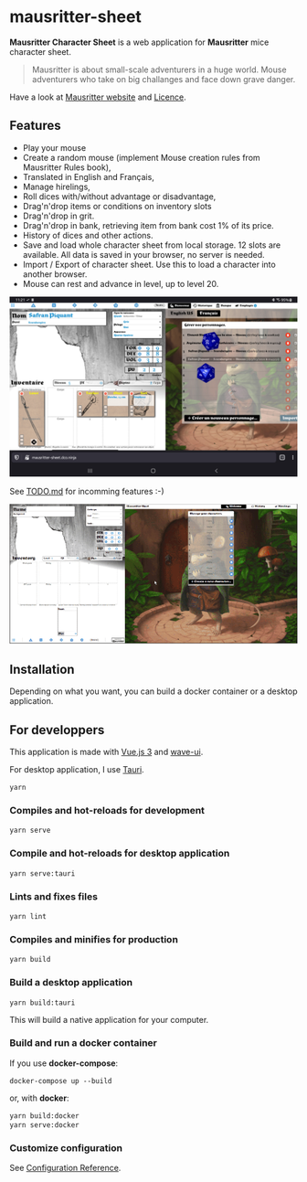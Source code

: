 # mausritter-sheet
**Mausritter Character Sheet** is a web application for **Mausritter** mice character sheet.

> Mausritter is about small-scale adventurers in a huge world. Mouse adventurers who take on big challanges and face down grave danger.

Have a look at [Mausritter website](https://mausritter.com/) and [Licence](./LICENSE.md).

## Features
- Play your mouse
- Create a random mouse (implement Mouse creation rules from Mausritter Rules book),
- Translated in English and Français,
- Manage hirelings,
- Roll dices with/without advantage or disadvantage,
- Drag'n'drop items or conditions on inventory slots
- Drag'n'drop in grit.
- Drag'n'drop in bank, retrieving item from bank cost 1% of its price.
- History of dices and other actions.
- Save and load whole character sheet from local storage. 12 slots are available. All data is saved in your browser, no server is needed.
- Import / Export of character sheet. Use this to load a character into another browser.
- Mouse can rest and advance in level, up to level 20.

![Version 1.3.9](/public/img/mausritter-sheet-fr-dices.jpg)

See [TODO.md](./src/TODO.md) for incomming features :-)

![Exemple Sheet 0.1.1](./live.gif)

## Installation

Depending on what you want, you can build a docker container or a desktop application.

## For developpers
This application is made with [Vue.js 3](https://v3.vuejs.org/) and [wave-ui](https://antoniandre.github.io/wave-ui/).

For desktop application, I use [Tauri](https://tauri.studio/en/).

```
yarn
```

### Compiles and hot-reloads for development
```
yarn serve
```

### Compile and hot-reloads for desktop application
```
yarn serve:tauri
```

### Lints and fixes files
```
yarn lint
```

### Compiles and minifies for production
```
yarn build
```

### Build a desktop application
```
yarn build:tauri
```
This will build a native application for your computer.

### Build and run a docker container
If you use **docker-compose**:
```
docker-compose up --build
```
or, with **docker**:
```
yarn build:docker
yarn serve:docker
```

### Customize configuration
See [Configuration Reference](https://cli.vuejs.org/config/).
